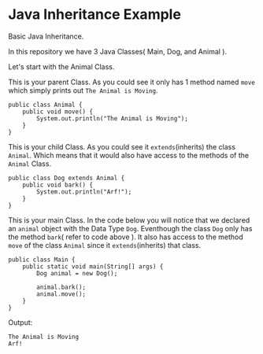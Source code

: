 # Java Inheritance Example
Basic Java Inheritance.

In this repository we have 3 Java Classes( Main, Dog, and Animal ).

Let's start with the Animal Class.

This is your parent Class. As you could see it only has 1 method named `move` which simply prints out `The Animal is Moving`.

~~~
public class Animal {
    public void move() {
        System.out.println("The Animal is Moving");
    }
}
~~~

This is your child Class. As you could see it `extends`(inherits) the class `Animal`. Which means that it would also have access to the methods of the `Animal` Class.
~~~
public class Dog extends Animal {
    public void bark() {
        System.out.println("Arf!");
    }
}
~~~
This is your main Class. In the code below you will notice that we declared an `animal` object with the Data Type `Dog`. Eventhough the class `Dog` only has the method `bark`( refer to code above ). 
It also has access to the method `move` of the class `Animal` since it `extends`(inherits) that class.
~~~
public class Main {
    public static void main(String[] args) {
        Dog animal = new Dog();

        animal.bark();
        animal.move();
    }
}
~~~

Output:
~~~
The Animal is Moving
Arf!
~~~